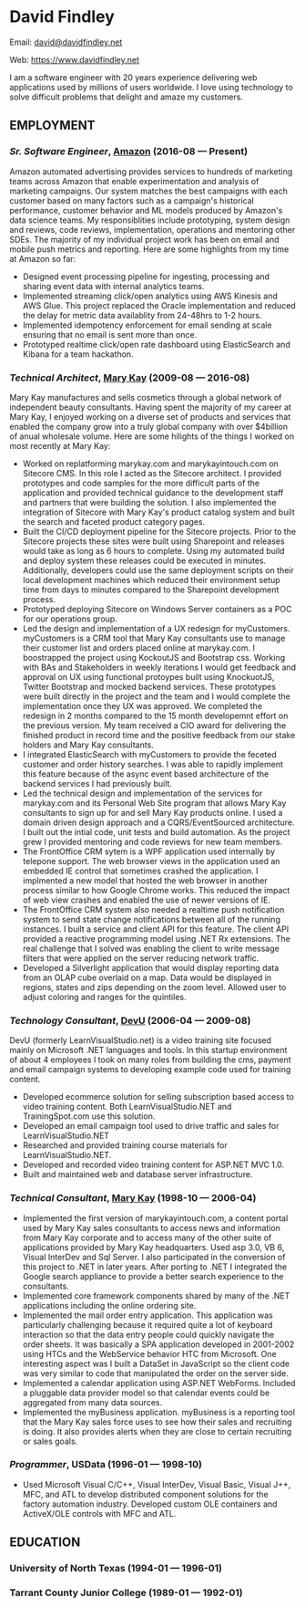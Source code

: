 David Findley
============
Email: david@davidfindley.net

Web: https://www.davidfindley.net

I am a software engineer with 20 years experience delivering web applications used by millions of users worldwide. I love using technology to solve difficult problems that delight and amaze my customers.


## EMPLOYMENT

### *Sr. Software Engineer*, [Amazon](https://amazon.com) (2016-08 — Present)

Amazon automated advertising provides services to hundreds of marketing teams across Amazon that enable experimentation and analysis of marketing campaigns. Our system matches the best campaigns with each customer based on many factors such as a campaign's historical performance, customer behavior and ML models produced by Amazon's data science teams. My responsiblities include prototyping, system design and reviews, code reviews, implementation, operations and mentoring other SDEs. The majority of my individual project work has been on email and mobile push metrics and reporting. Here are some highlights from my time at Amazon so far:
  - Designed event processing pipeline for ingesting, processing and sharing event data with internal analytics teams.
  - Implemented streaming click/open analytics using AWS Kinesis and AWS Glue. This project replaced the Oracle implementation and reduced the delay for metric data availablity from 24-48hrs to 1-2 hours.
  - Implemented idempotency enforcement for email sending at scale ensuring that no email is sent more than once.
  - Prototyped realtime click/open rate dashboard using ElasticSearch and Kibana for a team hackathon.

### *Technical Architect*, [Mary Kay](https://marykay.com) (2009-08 — 2016-08)

Mary Kay manufactures and sells cosmetics through a global network of independent beauty consultants. Having spent the majority of my career at Mary Kay, I enjoyed working on a diverse set of products and services that enabled the company grow into a truly global company with over $4billion of anual wholesale volume. Here are some hilights of the things I worked on most recently at Mary Kay:
  - Worked on replatforming marykay.com and marykayintouch.com on Sitecore CMS. In this role I acted as the Sitecore architect. I provided prototypes and code samples for the more difficult parts of the application and provided technical guidance to the development staff and partners that were building the solution. I also implemented the integration of Sitecore with Mary Kay's product catalog system and built the search and faceted product category pages.
  - Built the CI/CD deployment pipeline for the Sitecore projects. Prior to the Sitecore projects these sites were built using Sharepoint and releases would take as long as 6 hours to complete. Using my automated build and deploy system these releases could be executed in minutes. Additionally, developers could use the same deployment scripts on their local development machines which reduced their environment setup time from days to minutes compared to the Sharepoint development process.
  - Prototyped deploying Sitecore on Windows Server containers as a POC for our operations group.
  - Led the design and implementation of a UX redesign for myCustomers. myCustomers is a CRM tool that Mary Kay consultants use to manage their customer list and orders placed online at marykay.com. I boostrapped the project using KockoutJS and Bootstrap css. Working with BAs and Stakeholders in weekly iterations I would get feedback and approval on UX using functional protoypes built using KnockuotJS, Twitter Bootstrap and mocked backend services. These prototypes were built directly in the project and the team and I would complete the implementation once they UX was approved. We completed the redesign in 2 months compared to the 15 month developemnt effort on the previous version. My team received a CIO award for delivering the finished product in record time and the positive feedback from our stake holders and Mary Kay consultants.
  - I integrated ElasticSearch with myCustomers to provide the feceted customer and order history searches. I was able to rapidly implement this feature because of the async event based architecture of the backend services I had previously built.
  - Led the technical design and implementation of the services for marykay.com and its Personal Web Site program that allows Mary Kay consultants to sign up for and sell Mary Kay products online. I used a domain driven design approach and a CQRS/EventSourced architecture. I built out the intial code, unit tests and build automation. As the project grew I provided mentoring and code reviews for new team members.
  - The FrontOffice CRM sytem is a WPF application used internally by telepone support. The web browser views in the application used an embedded IE control that sometimes crashed the application. I implmented a new model that hosted the web browser in another process similar to how Google Chrome works. This reduced the impact of web view crashes and enabled the use of newer versions of IE.
  - The FrontOffice CRM system also needed a realtime push notification system to send state change notifications between all of the running instances. I built a service and client API for this feature. The client API provided a reactive programming model using .NET Rx extensions. The real challenge that I solved was enabling the client to write message filters that were applied on the server reducing network traffic.
  - Developed a Silverlight application that would display reporting data from an OLAP cube overlaid on a map. Data would be displayed in regions, states and zips depending on the zoom level. Allowed user to adjust coloring and ranges for the quintiles.

### *Technology Consultant*, [DevU](https://www.devu.com/) (2006-04 — 2009-08)

DevU (formerly LearnVisualStudio.net) is a video training site focused mainly on Microsoft .NET languages and tools. In this startup environment of about 4 employees I took on many roles from building the cms, payment and email campaign systems to developing example code used for training content.
  - Developed ecommerce solution for selling subscription based access to video training content. Both LearnVisualStudio.NET and TrainingSpot.com use this solution.
  - Developed an email campaign tool used to drive traffic and sales for LearnVisualStudio.NET
  - Researched and provided training course materials for LearnVisualStudio.NET.
  - Developed and recorded video training content for ASP.NET MVC 1.0.
  - Built and maintained web and database server infrastructure.

### *Technical Consultant*, [Mary Kay](https://marykay.com) (1998-10 — 2006-04)


  - Implemented the first version of marykayintouch.com, a content portal used by Mary Kay sales consultants to access news and information from Mary Kay corporate and to access many of the other suite of applications provided by Mary Kay headquarters. Used asp 3.0, VB 6, Visual InterDev and Sql Server. I also participated in the conversion of this project to .NET in later years. After porting to .NET I integrated the Google search appliance to provide a better search experience to the consultants.
  - Implemented core framework components shared by many of the .NET applications including the online ordering site.
  - Implemented the mail order entry application. This application was particularly challenging because it required quite a lot of keyboard interaction so that the data entry people could quickly navigate the order sheets. It was basically a SPA application developed in 2001-2002 using HTCs and the WebService behavior HTC from Microsoft. One interesting aspect was I built a DataSet in JavaScript so the client code was very similar to code that manipulated the order on the server side.
  - Implemented a calendar application using ASP.NET WebForms. Included a pluggable data provider model so that calendar events could be aggregated from many data sources.
  - Implemented the myBusiness application. myBusiness is a reporting tool that the Mary Kay sales force uses to see how their sales and recruiting is doing. It also provides alerts when they are close to certain recruiting or sales goals.

### *Programmer*, USData (1996-01 — 1998-10)


  - Used Microsoft Visual C/C++, Visual InterDev, Visual Basic, Visual J++, MFC, and ATL to develop distributed component solutions for the factory automation industry. Developed custom OLE containers and ActiveX/OLE controls with MFC and ATL.




## EDUCATION

### University of North Texas (1994-01 — 1996-01)



### Tarrant County Junior College (1989-01 — 1992-01)














